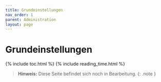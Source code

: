 ```yaml
---
title: Grundeinstellungen
nav_order: 1
parent: Administration
layout: page
---
```


# Grundeinstellungen
{% include toc.html %}
{% include reading_time.html %}

> **Hinweis:** Diese Seite befindet sich noch in Bearbeitung.
{: .note }
